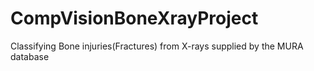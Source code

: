# CompVisionBoneXrayProject
Classifying Bone injuries(Fractures) from X-rays supplied by the MURA database
